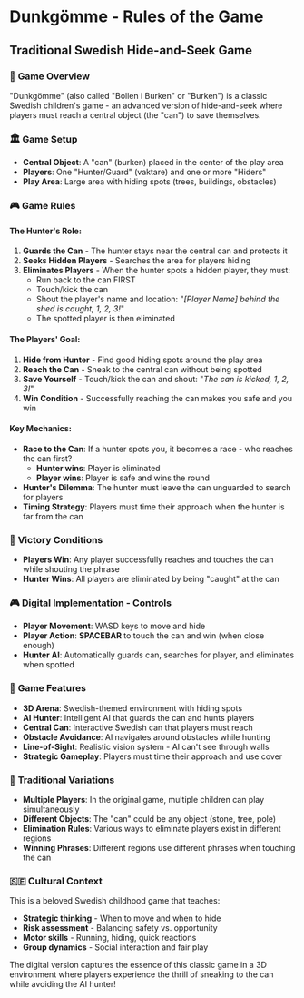 ﻿# Dunkgömme - Rules of the Game
## Traditional Swedish Hide-and-Seek Game

### 🎯 **Game Overview**
"Dunkgömme" (also called "Bollen i Burken" or "Burken") is a classic Swedish children's game - an advanced version of hide-and-seek where players must reach a central object (the "can") to save themselves.

### 🏛️ **Game Setup**
- **Central Object**: A "can" (burken) placed in the center of the play area
- **Players**: One "Hunter/Guard" (vaktare) and one or more "Hiders" 
- **Play Area**: Large area with hiding spots (trees, buildings, obstacles)

### 🎮 **Game Rules**

#### **The Hunter's Role:**
1. **Guards the Can** - The hunter stays near the central can and protects it
2. **Seeks Hidden Players** - Searches the area for players hiding
3. **Eliminates Players** - When the hunter spots a hidden player, they must:
   - Run back to the can FIRST
   - Touch/kick the can 
   - Shout the player's name and location: "*[Player Name] behind the shed is caught, 1, 2, 3!*"
   - The spotted player is then eliminated

#### **The Players' Goal:**
1. **Hide from Hunter** - Find good hiding spots around the play area  
2. **Reach the Can** - Sneak to the central can without being spotted
3. **Save Yourself** - Touch/kick the can and shout: "*The can is kicked, 1, 2, 3!*"
4. **Win Condition** - Successfully reaching the can makes you safe and you win

#### **Key Mechanics:**
- **Race to the Can**: If a hunter spots you, it becomes a race - who reaches the can first?
  - **Hunter wins**: Player is eliminated 
  - **Player wins**: Player is safe and wins the round
- **Hunter's Dilemma**: The hunter must leave the can unguarded to search for players
- **Timing Strategy**: Players must time their approach when the hunter is far from the can

### 🎯 **Victory Conditions**
- **Players Win**: Any player successfully reaches and touches the can while shouting the phrase
- **Hunter Wins**: All players are eliminated by being "caught" at the can

### 🎮 **Digital Implementation - Controls**
- **Player Movement**: WASD keys to move and hide
- **Player Action**: **SPACEBAR** to touch the can and win (when close enough)
- **Hunter AI**: Automatically guards can, searches for player, and eliminates when spotted

### 🎨 **Game Features**
- **3D Arena**: Swedish-themed environment with hiding spots
- **AI Hunter**: Intelligent AI that guards the can and hunts players
- **Central Can**: Interactive Swedish can that players must reach
- **Obstacle Avoidance**: AI navigates around obstacles while hunting
- **Line-of-Sight**: Realistic vision system - AI can't see through walls
- **Strategic Gameplay**: Players must time their approach and use cover

### 📝 **Traditional Variations**
- **Multiple Players**: In the original game, multiple children can play simultaneously
- **Different Objects**: The "can" could be any object (stone, tree, pole)
- **Elimination Rules**: Various ways to eliminate players exist in different regions
- **Winning Phrases**: Different regions use different phrases when touching the can

### 🇸🇪 **Cultural Context**
This is a beloved Swedish childhood game that teaches:
- **Strategic thinking** - When to move and when to hide
- **Risk assessment** - Balancing safety vs. opportunity  
- **Motor skills** - Running, hiding, quick reactions
- **Group dynamics** - Social interaction and fair play

The digital version captures the essence of this classic game in a 3D environment where players experience the thrill of sneaking to the can while avoiding the AI hunter!